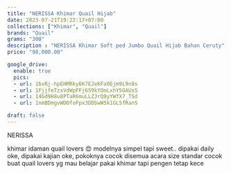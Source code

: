 ```yaml
---
title: "NERISSA Khimar Quail Hijab"
date: 2023-07-21T19:22:17+07:00
collections: ["Khimar", "Quail"]
brands: "Quail"
grams: "300"
description : "NERISSA Khimar Soft ped Jumbo Quail Hijab Bahan Ceruty"
price: "98,000.00"

google_drive:
  enable: true
  pics:
  - url: 1bxRj-hpEHMRky6K7EJeKFa0Ejm9L9n8s
  - url: 1FjjfeTzxVdWpFFj659kYOmLxhY5GAUsS
  - url: 14Gd9H8u8PTaR6muLLZJrQ9yYWfX7_TSd
  - url: 1nmBDmgvWDOfoFpx3DDbwW5k1GL5fRanS

draft: false
---
```


NERISSA

khimar  idaman quail lovers 😍 modelnya simpel tapi sweet..
dipakai daily oke, dipakai kajian oke, pokoknya cocok disemua acara
size standar cocok buat quail lovers yg mau belajar pakai khimar tapi pengen tetap kece

 
